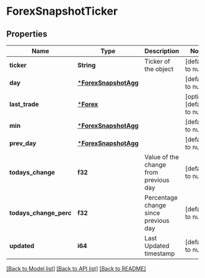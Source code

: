 # ForexSnapshotTicker

## Properties
Name | Type | Description | Notes
------------ | ------------- | ------------- | -------------
**ticker** | **String** | Ticker of the object | [default to null]
**day** | [***ForexSnapshotAgg**](ForexSnapshotAgg.md) |  | [default to null]
**last_trade** | [***Forex**](Forex.md) |  | [optional] [default to null]
**min** | [***ForexSnapshotAgg**](ForexSnapshotAgg.md) |  | [default to null]
**prev_day** | [***ForexSnapshotAgg**](ForexSnapshotAgg.md) |  | [default to null]
**todays_change** | **f32** | Value of the change from previous day | [default to null]
**todays_change_perc** | **f32** | Percentage change since previous day | [default to null]
**updated** | **i64** | Last Updated timestamp | [default to null]

[[Back to Model list]](../README.md#documentation-for-models) [[Back to API list]](../README.md#documentation-for-api-endpoints) [[Back to README]](../README.md)

